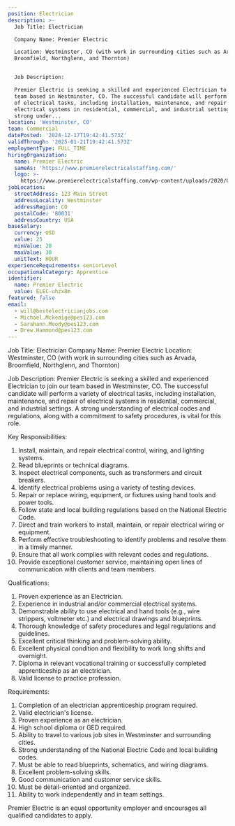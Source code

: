 ```yaml
---
position: Electrician
description: >-
  Job Title: Electrician

  Company Name: Premier Electric

  Location: Westminster, CO (with work in surrounding cities such as Arvada,
  Broomfield, Northglenn, and Thornton)


  Job Description:

  Premier Electric is seeking a skilled and experienced Electrician to join our
  team based in Westminster, CO. The successful candidate will perform a variety
  of electrical tasks, including installation, maintenance, and repair of
  electrical systems in residential, commercial, and industrial settings. A
  strong under...
location: 'Westminster, CO'
team: Commercial
datePosted: '2024-12-17T19:42:41.573Z'
validThrough: '2025-01-21T19:42:41.573Z'
employmentType: FULL_TIME
hiringOrganization:
  name: Premier Electric
  sameAs: 'https://www.premierelectricalstaffing.com/'
  logo: >-
    https://www.premierelectricalstaffing.com/wp-content/uploads/2020/05/Premier-Electrical-Staffing-logo.png
jobLocation:
  streetAddress: 123 Main Street
  addressLocality: Westminster
  addressRegion: CO
  postalCode: '80031'
  addressCountry: USA
baseSalary:
  currency: USD
  value: 25
  minValue: 20
  maxValue: 30
  unitText: HOUR
experienceRequirements: seniorLevel
occupationalCategory: Apprentice
identifier:
  name: Premier Electric
  value: ELEC-uhzx8m
featured: false
email:
  - will@bestelectricianjobs.com
  - Michael.Mckeaige@pes123.com
  - Sarahann.Moody@pes123.com
  - Drew.Hammond@pes123.com
---
```




Job Title: Electrician
Company Name: Premier Electric
Location: Westminster, CO (with work in surrounding cities such as Arvada, Broomfield, Northglenn, and Thornton)

Job Description:
Premier Electric is seeking a skilled and experienced Electrician to join our team based in Westminster, CO. The successful candidate will perform a variety of electrical tasks, including installation, maintenance, and repair of electrical systems in residential, commercial, and industrial settings. A strong understanding of electrical codes and regulations, along with a commitment to safety procedures, is vital for this role.

Key Responsibilities:

1. Install, maintain, and repair electrical control, wiring, and lighting systems.
2. Read blueprints or technical diagrams.
3. Inspect electrical components, such as transformers and circuit breakers.
4. Identify electrical problems using a variety of testing devices.
5. Repair or replace wiring, equipment, or fixtures using hand tools and power tools.
6. Follow state and local building regulations based on the National Electric Code.
7. Direct and train workers to install, maintain, or repair electrical wiring or equipment.
8. Perform effective troubleshooting to identify problems and resolve them in a timely manner.
9. Ensure that all work complies with relevant codes and regulations.
10. Provide exceptional customer service, maintaining open lines of communication with clients and team members.

Qualifications:

1. Proven experience as an Electrician.
2. Experience in industrial and/or commercial electrical systems.
3. Demonstrable ability to use electrical and hand tools (e.g., wire strippers, voltmeter etc.) and electrical drawings and blueprints.
4. Thorough knowledge of safety procedures and legal regulations and guidelines.
5. Excellent critical thinking and problem-solving ability.
6. Excellent physical condition and flexibility to work long shifts and overnight.
7. Diploma in relevant vocational training or successfully completed apprenticeship as an electrician.
8. Valid license to practice profession.

Requirements:

1. Completion of an electrician apprenticeship program required.
2. Valid electrician's license.
3. Proven experience as an electrician.
4. High school diploma or GED required.
5. Ability to travel to various job sites in Westminster and surrounding cities.
6. Strong understanding of the National Electric Code and local building codes.
7. Must be able to read blueprints, schematics, and wiring diagrams.
8. Excellent problem-solving skills.
9. Good communication and customer service skills.
10. Must be detail-oriented and organized.
11. Ability to work independently and in team settings.

Premier Electric is an equal opportunity employer and encourages all qualified candidates to apply.
